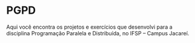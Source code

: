 # PGPD

Aqui você encontra os projetos e exercícios que desenvolvi para a disciplina Programação Paralela e Distribuída, no IFSP – Campus Jacareí.
